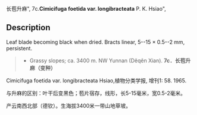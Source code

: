 长苞升麻",
7c.**Cimicifuga foetida var. longibracteata** P. K. Hsiao",

## Description
Leaf blade becoming black when dried. Bracts linear, 5--15 × 0.5--2 mm, persistent.

> * Grassy slopes; ca. 3400 m. NW Yunnan (Dêqên Xian).
**7c．长苞升麻（变种）**

Cimicifuga foetida var. longibracteata Hsiao,植物分类学报, 增刊1: 58. 1965.

与升麻的区别：叶干后变黑色；苞片宿存，线形，长5-15毫米，宽0.5-2毫米。

产云南西北部（德钦）。生海拔3400米一带山地草坡。
